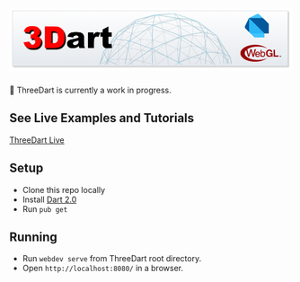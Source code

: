 # [![ThreeDart](resources/ThreeDart.png)](https://github.com/Grant-Nelson/ThreeDart)

:seedling: ThreeDart is currently a work in progress.

## See Live Examples and Tutorials

[ThreeDart Live](http://grant-nelson.github.io/ThreeDart/build/)

## Setup

- Clone this repo locally
- Install [Dart 2.0](https://webdev.dartlang.org/)
- Run `pub get`

## Running

- Run `webdev serve` from ThreeDart root directory.
- Open `http://localhost:8080/` in a browser.
